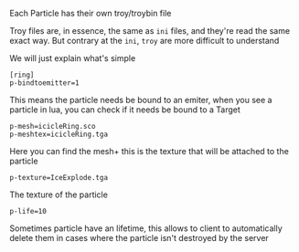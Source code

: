 Each Particle has their own troy/troybin file 

Troy files are, in essence, the same as `ini` files, and they're read the same exact way.
But contrary at the `ini`, `troy` are more difficult to understand

We will just explain what's simple

```
[ring]
p-bindtoemitter=1
```
This means the particle needs be bound to an emiter, when you see a particle in lua, you can check if it needs be bound to a Target 

```
p-mesh=icicleRing.sco
p-meshtex=icicleRing.tga
```
Here you can find the mesh+ this is the texture that will be attached to the particle 

```
p-texture=IceExplode.tga
```
The texture of the particle

```
p-life=10
```
Sometimes particle have an lifetime, this allows to client to automatically delete them in cases where the particle isn't destroyed by the server 


